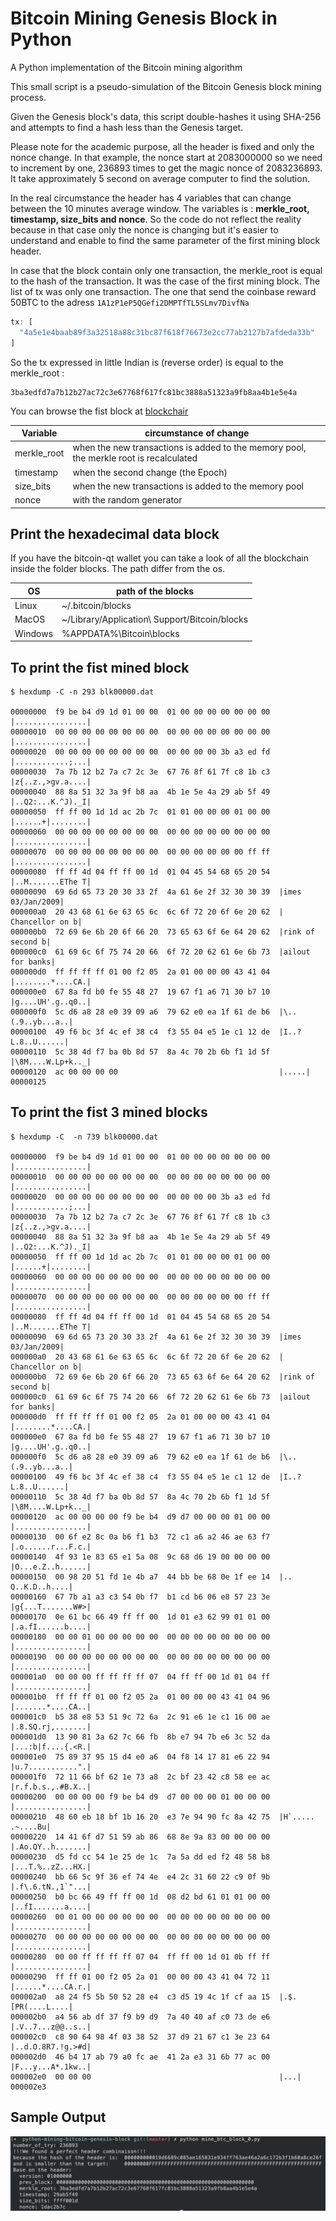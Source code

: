 # Bitcoin Mining Genesis Block in Python
A Python implementation of the Bitcoin mining algorithm

This small script is a pseudo-simulation of the Bitcoin Genesis block mining process.

Given the Genesis block's data, this script double-hashes it using SHA-256 and attempts to find a hash less than the Genesis target.

Please note for the academic purpose, all the header is fixed and only the nonce change.
In that example, the nonce start at 2083000000 so we need to increment by one, 236893 times to get the magic nonce of 2083236893.
It take approximately 5 second on average computer to find the solution.

In the real circumstance the header has 4 variables that can change between the 10 minutes average window. The variables is :  **merkle_root, timestamp, size_bits and nonce**. So the code do not reflect the reality because in that case only the nonce is changing but it's easier to understand and enable to find the same parameter of the first mining block header.

In case that the block contain only one transaction, the merkle_root is equal to the hash of the transaction. It was the case of the first mining block. The list of tx was only one transaction. The one that send the coinbase reward 50BTC to the adress `1A1zP1eP5QGefi2DMPTfTL5SLmv7DivfNa`

```js
tx: [
  "4a5e1e4baab89f3a32518a88c31bc87f618f76673e2cc77ab2127b7afdeda33b"
]
```
So the tx expressed in little Indian is (reverse order) is equal to the merkle_root :
```
3ba3edfd7a7b12b27ac72c3e67768f617fc81bc3888a51323a9fb8aa4b1e5e4a
```
You can browse the fist block at [blockchair](https://blockchair.com/bitcoin/block/0)

| Variable | circumstance of change |
| ------ | ------ |
| merkle_root | when the new transactions is added to the memory pool, the merkle root is recalculated |
| timestamp | when the second change (the Epoch) |
| size_bits | when the new transactions is added to the memory pool |
| nonce | with the random generator |

## Print the hexadecimal data block

If you have the bitcoin-qt wallet you can take a look of all the blockchain inside the folder blocks. The path differ from the os.

| OS | path of the blocks |
| ------ | ------ |
| Linux | ~/.bitcoin/blocks |
| MacOS | ~/Library/Application\ Support/Bitcoin/blocks |
| Windows | %APPDATA%\Bitcoin\blocks |

## To print the fist mined block
```
$ hexdump -C -n 293 blk00000.dat

00000000  f9 be b4 d9 1d 01 00 00  01 00 00 00 00 00 00 00  |................|
00000010  00 00 00 00 00 00 00 00  00 00 00 00 00 00 00 00  |................|
00000020  00 00 00 00 00 00 00 00  00 00 00 00 3b a3 ed fd  |............;...|
00000030  7a 7b 12 b2 7a c7 2c 3e  67 76 8f 61 7f c8 1b c3  |z{..z.,>gv.a....|
00000040  88 8a 51 32 3a 9f b8 aa  4b 1e 5e 4a 29 ab 5f 49  |..Q2:...K.^J)._I|
00000050  ff ff 00 1d 1d ac 2b 7c  01 01 00 00 00 01 00 00  |......+|........|
00000060  00 00 00 00 00 00 00 00  00 00 00 00 00 00 00 00  |................|
00000070  00 00 00 00 00 00 00 00  00 00 00 00 00 00 ff ff  |................|
00000080  ff ff 4d 04 ff ff 00 1d  01 04 45 54 68 65 20 54  |..M.......EThe T|
00000090  69 6d 65 73 20 30 33 2f  4a 61 6e 2f 32 30 30 39  |imes 03/Jan/2009|
000000a0  20 43 68 61 6e 63 65 6c  6c 6f 72 20 6f 6e 20 62  | Chancellor on b|
000000b0  72 69 6e 6b 20 6f 66 20  73 65 63 6f 6e 64 20 62  |rink of second b|
000000c0  61 69 6c 6f 75 74 20 66  6f 72 20 62 61 6e 6b 73  |ailout for banks|
000000d0  ff ff ff ff 01 00 f2 05  2a 01 00 00 00 43 41 04  |........*....CA.|
000000e0  67 8a fd b0 fe 55 48 27  19 67 f1 a6 71 30 b7 10  |g....UH'.g..q0..|
000000f0  5c d6 a8 28 e0 39 09 a6  79 62 e0 ea 1f 61 de b6  |\..(.9..yb...a..|
00000100  49 f6 bc 3f 4c ef 38 c4  f3 55 04 e5 1e c1 12 de  |I..?L.8..U......|
00000110  5c 38 4d f7 ba 0b 8d 57  8a 4c 70 2b 6b f1 1d 5f  |\8M....W.Lp+k.._|
00000120  ac 00 00 00 00                                    |.....|
00000125
```

## To print the fist 3 mined blocks
```
$ hexdump -C  -n 739 blk00000.dat

00000000  f9 be b4 d9 1d 01 00 00  01 00 00 00 00 00 00 00  |................|
00000010  00 00 00 00 00 00 00 00  00 00 00 00 00 00 00 00  |................|
00000020  00 00 00 00 00 00 00 00  00 00 00 00 3b a3 ed fd  |............;...|
00000030  7a 7b 12 b2 7a c7 2c 3e  67 76 8f 61 7f c8 1b c3  |z{..z.,>gv.a....|
00000040  88 8a 51 32 3a 9f b8 aa  4b 1e 5e 4a 29 ab 5f 49  |..Q2:...K.^J)._I|
00000050  ff ff 00 1d 1d ac 2b 7c  01 01 00 00 00 01 00 00  |......+|........|
00000060  00 00 00 00 00 00 00 00  00 00 00 00 00 00 00 00  |................|
00000070  00 00 00 00 00 00 00 00  00 00 00 00 00 00 ff ff  |................|
00000080  ff ff 4d 04 ff ff 00 1d  01 04 45 54 68 65 20 54  |..M.......EThe T|
00000090  69 6d 65 73 20 30 33 2f  4a 61 6e 2f 32 30 30 39  |imes 03/Jan/2009|
000000a0  20 43 68 61 6e 63 65 6c  6c 6f 72 20 6f 6e 20 62  | Chancellor on b|
000000b0  72 69 6e 6b 20 6f 66 20  73 65 63 6f 6e 64 20 62  |rink of second b|
000000c0  61 69 6c 6f 75 74 20 66  6f 72 20 62 61 6e 6b 73  |ailout for banks|
000000d0  ff ff ff ff 01 00 f2 05  2a 01 00 00 00 43 41 04  |........*....CA.|
000000e0  67 8a fd b0 fe 55 48 27  19 67 f1 a6 71 30 b7 10  |g....UH'.g..q0..|
000000f0  5c d6 a8 28 e0 39 09 a6  79 62 e0 ea 1f 61 de b6  |\..(.9..yb...a..|
00000100  49 f6 bc 3f 4c ef 38 c4  f3 55 04 e5 1e c1 12 de  |I..?L.8..U......|
00000110  5c 38 4d f7 ba 0b 8d 57  8a 4c 70 2b 6b f1 1d 5f  |\8M....W.Lp+k.._|
00000120  ac 00 00 00 00 f9 be b4  d9 d7 00 00 00 01 00 00  |................|
00000130  00 6f e2 8c 0a b6 f1 b3  72 c1 a6 a2 46 ae 63 f7  |.o......r...F.c.|
00000140  4f 93 1e 83 65 e1 5a 08  9c 68 d6 19 00 00 00 00  |O...e.Z..h......|
00000150  00 98 20 51 fd 1e 4b a7  44 bb be 68 0e 1f ee 14  |.. Q..K.D..h....|
00000160  67 7b a1 a3 c3 54 0b f7  b1 cd b6 06 e8 57 23 3e  |g{...T.......W#>|
00000170  0e 61 bc 66 49 ff ff 00  1d 01 e3 62 99 01 01 00  |.a.fI......b....|
00000180  00 00 01 00 00 00 00 00  00 00 00 00 00 00 00 00  |................|
00000190  00 00 00 00 00 00 00 00  00 00 00 00 00 00 00 00  |................|
000001a0  00 00 00 ff ff ff ff 07  04 ff ff 00 1d 01 04 ff  |................|
000001b0  ff ff ff 01 00 f2 05 2a  01 00 00 00 43 41 04 96  |.......*....CA..|
000001c0  b5 38 e8 53 51 9c 72 6a  2c 91 e6 1e c1 16 00 ae  |.8.SQ.rj,.......|
000001d0  13 90 81 3a 62 7c 66 fb  8b e7 94 7b e6 3c 52 da  |...:b|f....{.<R.|
000001e0  75 89 37 95 15 d4 e0 a6  04 f8 14 17 81 e6 22 94  |u.7...........".|
000001f0  72 11 66 bf 62 1e 73 a8  2c bf 23 42 c8 58 ee ac  |r.f.b.s.,.#B.X..|
00000200  00 00 00 00 f9 be b4 d9  d7 00 00 00 01 00 00 00  |................|
00000210  48 60 eb 18 bf 1b 16 20  e3 7e 94 90 fc 8a 42 75  |H`..... .~....Bu|
00000220  14 41 6f d7 51 59 ab 86  68 8e 9a 83 00 00 00 00  |.Ao.QY..h.......|
00000230  d5 fd cc 54 1e 25 de 1c  7a 5a dd ed f2 48 58 b8  |...T.%..zZ...HX.|
00000240  bb 66 5c 9f 36 ef 74 4e  e4 2c 31 60 22 c9 0f 9b  |.f\.6.tN.,1`"...|
00000250  b0 bc 66 49 ff ff 00 1d  08 d2 bd 61 01 01 00 00  |..fI.......a....|
00000260  00 01 00 00 00 00 00 00  00 00 00 00 00 00 00 00  |................|
00000270  00 00 00 00 00 00 00 00  00 00 00 00 00 00 00 00  |................|
00000280  00 00 ff ff ff ff 07 04  ff ff 00 1d 01 0b ff ff  |................|
00000290  ff ff 01 00 f2 05 2a 01  00 00 00 43 41 04 72 11  |......*....CA.r.|
000002a0  a8 24 f5 5b 50 52 28 e4  c3 d5 19 4c 1f cf aa 15  |.$.[PR(....L....|
000002b0  a4 56 ab df 37 f9 b9 d9  7a 40 40 af c0 73 de e6  |.V..7...z@@..s..|
000002c0  c8 90 64 98 4f 03 38 52  37 d9 21 67 c1 3e 23 64  |..d.O.8R7.!g.>#d|
000002d0  46 b4 17 ab 79 a0 fc ae  41 2a e3 31 6b 77 ac 00  |F...y...A*.1kw..|
000002e0  00 00 00                                          |...|
000002e3
```

## Sample Output
![Sample output](./data/command_example.png)
